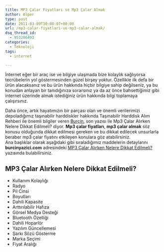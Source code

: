 ```yaml
---
title: MP3 Çalar Fiyatları ve Mp3 Çalar Almak
author: Alper
type: post
date: 2011-03-09T10:08:07+00:00
url: /mp3-calar-fiyatlari-ve-mp3-calar-almak/
dsq_thread_id:
  - 953206493
categories:
  - Teknoloji
tags:
  - internet

---
```

İnternet eğer bir araç ise ve bilgiye ulaşmada bize kolaylık sağlıyorsa tecrübelerin yol göstermesinden güzel birşey yoktur. Özellikle ilk defa bir ürün alacaksanız ve bu ürün hakkında hiçbir bilgiye sahip değilseniz, ya bu konudan anlayan bir tanıdığınıza sorarsınız ya da az önce bahsettiğimiz gibi internet üzerinde almak istediğiniz ürün hakkında bilgi toplamaya çalışırsınız.

Daha önce, artık hayatımızın bir parçası olan ve önemli verilerimizi depoladığımız taşınabilir harddiskler hakkında Taşınabilir Harddisk Alım Rehberi ile önemli bilgiler veren <a href="https://www.burcinyazici.com/" target="_blank">Burçin</a>, son yazısı ile Mp3 Çalar Alırken Nelere Dikkat Edilmeli? diyor. **Mp3 çalar fiyatları**, **mp3 çalar almak** söz konusu olduğunda dikkat edilmesi gereken ve bu dikkat edilecek unsurlarla beraber mp3 çalar fiyatını etkileyen konulara göz atabilirsiniz.  
Ana başlıklar olarak aşağıdaki gibi sıraladığımız maddelerin detaylarını **burcinyazici.com** adresindeki <a href="https://www.burcinyazici.com/mp3-calar-alirken-nelere-dikkat-edilmeli-1088.html/trackback" target="_blank">MP3 Çalar Alırken Nelere Dikkat Edilmeli?</a> yazısında bulabilirsiniz.

## MP3 Çalar Alırken Nelere Dikkat Edilmeli?

  * Kullanım Kolaylığı
  * Radyo
  * Pil Cinsi
  * Boyutları
  * Dahili Kapasite
  * Arttırılabilir Hafıza
  * Görsel Medya Desteği
  * Bluetooth Özelliği
  * Dahili Hoparlör
  * Yazılım Güncellemesi
  * Şarkı Sözü Gösterme
  * Marka Seçimi
  * Fiyat Aralığı

&nbsp;